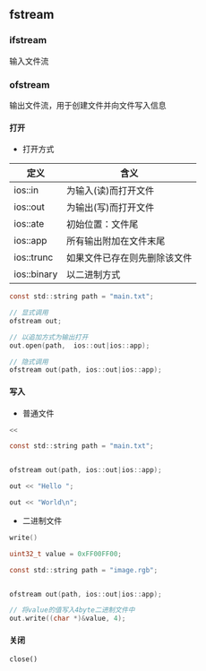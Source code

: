 <!--
 * @Description: 
 * @Version: 1.0
 * @Author: DaLao
 * @Email: dalao@xxx.com
 * @Date: 2022-08-22 23:06:24
 * @LastEditors: DaLao
 * @LastEditTime: 2022-09-11 21:53:59
-->

## fstream


### ifstream

输入文件流

### ofstream

输出文件流，用于创建文件并向文件写入信息


#### 打开


- 打开方式

| 定义        | 含义                         |
| ----------- | ---------------------------- |
| ios::in     | 为输入(读)而打开文件         |
| ios::out    | 为输出(写)而打开文件         |
| ios::ate    | 初始位置：文件尾             |
| ios::app    | 所有输出附加在文件末尾       |
| ios::trunc  | 如果文件已存在则先删除该文件 |
| ios::binary | 以二进制方式                 |

```c
const std::string path = "main.txt";

// 显式调用
ofstream out;

// 以追加方式为输出打开
out.open(path,  ios::out|ios::app);

// 隐式调用
ofstream out(path, ios::out|ios::app);
```


#### 写入


- 普通文件

```c
<<
```

```c
const std::string path = "main.txt";


ofstream out(path, ios::out|ios::app);

out << "Hello ";

out << "World\n";
```

- 二进制文件

```c
write()
```

```c
uint32_t value = 0xFF00FF00;

const std::string path = "image.rgb";


ofstream out(path, ios::out|ios::app);

// 将value的值写入4byte二进制文件中
out.write((char *)&value, 4);
```


#### 关闭

```
close()
```

